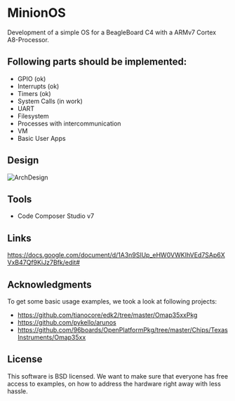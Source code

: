 # MinionOS

Development of a simple OS for a BeagleBoard C4 with a ARMv7 Cortex A8-Processor. 

## Following parts should be implemented:
* GPIO (ok)
* Interrupts (ok)
* Timers (ok)
* System Calls (in work)
* UART
* Filesystem
* Processes with intercommunication
* VM
* Basic User Apps

## Design
![ArchDesign](Documentation/MinionOS%20Schema.png "Minion OS Architecture Design")

## Tools
* Code Composer Studio v7

## Links
https://docs.google.com/document/d/1A3n9SlUp_eHW0VWKIhVEd7SAp6XVxB47Qf9KiJz7Bfk/edit#

## Acknowledgments
To get some basic usage examples, we took a look at following projects:

* https://github.com/tianocore/edk2/tree/master/Omap35xxPkg
* https://github.com/pykello/arunos
* https://github.com/96boards/OpenPlatformPkg/tree/master/Chips/TexasInstruments/Omap35xx

## License
This software is BSD licensed. We want to make sure that everyone has free access to examples, on how to address the hardware right away with less hassle.
